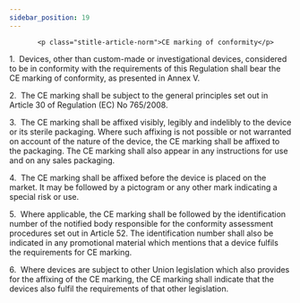 ```yaml
---
sidebar_position: 19
---
```

           <p class="stitle-article-norm">CE marking of conformity</p>
   <p class="norm">1.&nbsp;&nbsp;Devices, other than custom-made or 
investigational devices, considered to be in conformity with the 
requirements of this Regulation shall bear the CE marking of conformity,
 as presented in Annex&nbsp;V.</p>
   <p class="norm">2.&nbsp;&nbsp;The CE marking shall be subject to the 
general principles set out in Article&nbsp;30 of 
Regulation&nbsp;(EC)&nbsp;No&nbsp;765/2008.</p>
   <p class="norm">3.&nbsp;&nbsp;The CE marking shall be affixed 
visibly, legibly and indelibly to the device or its sterile packaging. 
Where such affixing is not possible or not warranted on account of the 
nature of the device, the CE marking shall be affixed to the packaging. 
The CE marking shall also appear in any instructions for use and on any 
sales packaging.</p>
   <p class="norm">4.&nbsp;&nbsp;The CE marking shall be affixed before 
the device is placed on the market. It may be followed by a pictogram or
 any other mark indicating a special risk or use.</p>
   <p class="norm">5.&nbsp;&nbsp;Where applicable, the CE marking shall 
be followed by the identification number of the notified body 
responsible for the conformity assessment procedures set out in 
Article&nbsp;52. The identification number shall also be indicated in 
any promotional material which mentions that a device fulfils the 
requirements for CE marking.</p>
   <p class="norm">6.&nbsp;&nbsp;Where devices are subject to other 
Union legislation which also provides for the affixing of the CE 
marking, the CE marking shall indicate that the devices also fulfil the 
requirements of that other legislation.</p>